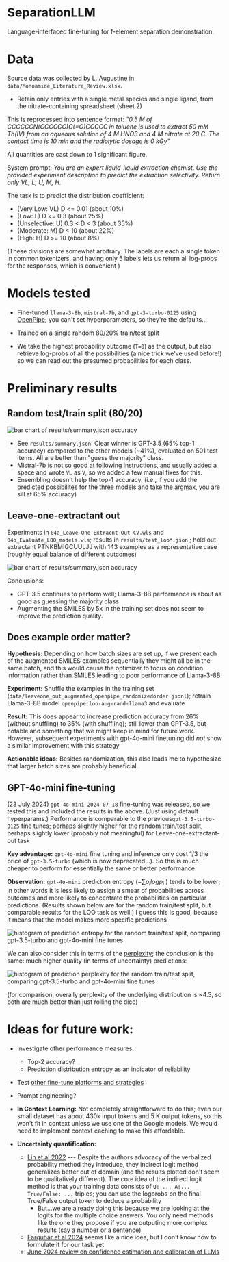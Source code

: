 # SeparationLLM

 Language-interfaced fine-tuning for f-element separation demonstration.

# Data

 Source data was collected by L. Augustine in `data/Monoamide_Literature_Review.xlsx`.  
 - Retain only entries with a single metal species and single ligand, from the nitrate-containing spreadsheet (sheet 2)

 This is reprocessed into sentence format: *"0.5 M of CCCCCCN(CCCCCC)C(=O)CCCCC in toluene is used to extract 50 mM Th(IV) from an aqueous solution of 4 M HNO3 and 4 M nitrate at 20 C. The contact time is 10 min and the radiolytic dosage is 0 kGy"*

 All quantities are cast down to 1 significant figure.

 System prompt: *You are an expert liquid-liquid extraction chemist. Use the provided experiment description to predict the extraction selectivity. Return only VL, L, U, M, H.*

 The task is to predict the distribution coefficient:
 - (Very Low: VL) D <= 0.01  (about 10%)
 - (Low: L) D <= 0.3 (about 25%)
 - (Unselective: U)  0.3 < D < 3 (about 35%)
 - (Moderate: M)   D < 10 (about 22%)
 - (High: H)   D >= 10 (about 8%)

(These divisions are somewhat arbitrary. The labels are each a single token in common tokenizers, and having only 5 labels lets us return all log-probs for the responses, which is convenient )


# Models tested

- Fine-tuned `llama-3-8b`, `mistral-7b`, and `gpt-3-turbo-0125` using [OpenPipe](http://openpipe.ai); you can't set hyperparameters, so they're the defaults...

- Trained on a single random 80/20% train/test split

- We take the highest probability outcome (`T=0`) as the output, but also retrieve log-probs of all the possibilities (a nice trick we've used before!) so we can read out the presumed probabilities for each class.

# Preliminary results

## Random test/train split (80/20)

![bar chart of results/summary.json accuracy](figures/random_split_prelim.jpg)

- See `results/summary.json`:  Clear winner is GPT-3.5 (65% top-1 accuracy) compared to the other models (~41%), evaluated on 501 test items.  All are better than "guess the majority" class.
- Mistral-7b is not so good at following instructions, and usually added a space and wrote `VL` as `V`, so we added a few manual fixes for this.
- Ensembling doesn't help the top-1 accuracy. (i.e., if you add the predicted possibilites for the three models and take the argmax, you are sill at 65% accuracy)

## Leave-one-extractant out

Experiments in `04a_Leave-One-Extracnt-Out-CV.wls` and `04b_Evaluate_LOO_models.wls`; results in `results/test_loo*.json` ; hold out extractant PTNKBMIGCUULJJ with 143 examples as a representative case (roughly equal balance of different outcomes)

![bar chart of results/summary.json accuracy](figures/loo_prelim.jpg)

Conclusions:
- GPT-3.5 continues to perform well; Llama-3-8B performance is about as good as guessing the majority class
- Augmenting the SMILES by 5x in the training set does not seem to improve the prediction quality.

## Does example order matter?

**Hypothesis:**  Depending on how batch sizes are set up, if we present each of the augmented SMILES examples sequentially they might all be in the same batch, and this would cause the optimizer to focus on condition information rather than SMILES leading to poor performance of Llama-3-8B.  

**Experiment:**  Shuffle the examples in the training set (`data/leaveone_out_augmented_openpipe_randomizedorder.jsonl`); retrain Llama-3-8B model `openpipe:loo-aug-rand-llama3` and evaluate

**Result:** This does appear to increase prediction accuracy from 26% (without shuffling) to 35% (with shuffling); still lower than GPT-3.5, but notable and something that we might keep in mind for future work.  However, subsequent experiments with gpt-4o-mini finetuning did *not* show a similar improvement with this strategy

**Actionable ideas:** Besides randomization, this also leads me to hypothesize that larger batch sizes are probably beneficial.

## GPT-4o-mini fine-tuning

(23 July 2024) `gpt-4o-mini-2024-07-18` fine-tuning was released, so we tested this and included the results in the above. (Just using default hyperparams.)  Performance is comparable to the previous`gpt-3.5-turbo-0125` fine tunes; perhaps slightly higher for the random train/test split, perhaps slightly lower (probably not meaningful) for Leave-one-extractant-out task

**Key advantage:** `gpt-4o-mini` fine tuning and inference only cost 1/3 the price of `gpt-3.5-turbo` (which is now deprecated...).  So this is much cheaper to perform for essentially the same or better performance. 

**Observation:**  `gpt-4o-mini` prediction entropy ($- \sum p_i log p_i$ ) tends to be lower; in other words it is less likely to assign a smear of probabilities across outcomes and more likely to concentrate the probabilities on particular predictions. (Results shown below are for the random train/test split, but comparable results for the LOO task as well.) I guess this is good, because it means that the model makes more specific predictions

![histogram of prediction entropy for the random train/test split, comparing gpt-3.5-turbo and gpt-4o-mini fine tunes](figures/prediction_entropy_prelim.jpg)


We can also consider this in terms of the [perplexity](https://en.wikipedia.org/wiki/Perplexity); the conclusion is the same: much higher quality (in terms of uncertainty) predictions:

![histogram of prediction perplexity for the random train/test split, comparing gpt-3.5-turbo and gpt-4o-mini fine tunes](figures/prediction_perplexity_prelim.jpg)

(for comparison, overally perplexity of the underlying distribution is ~4.3, so both are much better than just rolling the dice)

# Ideas for future work:

- Investigate other performance measures:
    - Top-2 accuracy?
    - Prediction distribution entropy as an indicator of reliability

- Test [other fine-tune platforms and strategies](https://jschrier.github.io/blog/2024/06/29/LLM-Finetuning-Notes.html) 

- Prompt engineering?

- **In Context Learning:**  Not completely straightforward to do this; even our small dataset has about 430k input tokens and 5 K output tokens, so this won't fit in context unless we use one of the Google models.  We would need to implement context caching to make this affordable.

- **Uncertainty quantification:** 
    - [Lin et al 2022](https://arxiv.org/abs/2205.14334) --- Despite the authors advocacy of the verbalized probability method they introduce, they indirect logit method generalizes better out of domain (and the results plotted don't seem to be qualitatively different).  The core idea of the indirect logit method is that your training data consists of `Q: ... A:... True/False: ...` triples; you can use the logprobs on the final True/False output token to deduce a probability
        - But...we are already doing this because we are looking at the logits for the multiple choice answers.  You only need methods like the one they propose if you are outputing more complex results (say a number or a sentence)
    - [Farquhar et al 2024](https://dx.doi.org/10.1038/s41586-024-07421-0) seems like a nice idea, but I don't know how to formulate it for our task yet
    - [June 2024 review on confidence estimation and calibration of LLMs](https://aclanthology.org/2024.naacl-long.366/) 